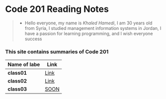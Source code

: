 # Code 201 Reading Notes

> * Hello everyone, my name is *Khaled Hamedi*, I am 30 years old from Syria, I studied management information systems in Jordan, I have a passion for learning programming, and I wish everyone success 

### This site contains summaries of Code 201

|**Name of labe**|**Link**|
|-------------|-----|
|**class01**|[Link](class-01.md)|
|**class02**|[Link](class-02.md)|
|**class03**|[SOON](SOON)|